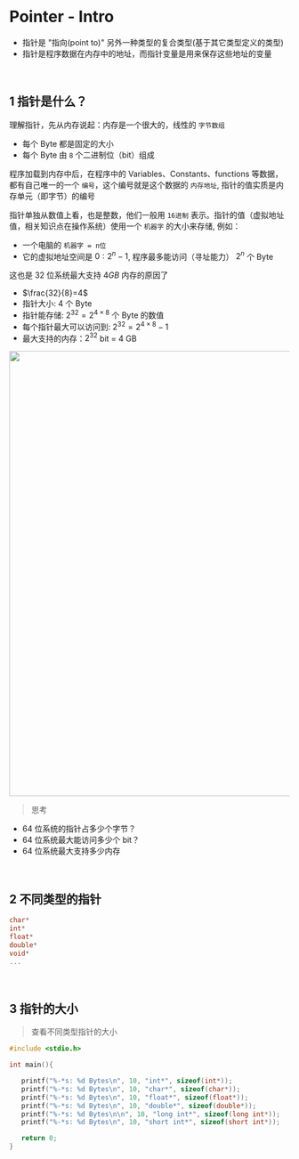 
&emsp;
# Pointer - Intro
- 指针是 "指向(point to)" 另外一种类型的复合类型(基于其它类型定义的类型)
- 指针是程序数据在内存中的地址，而指针变量是用来保存这些地址的变量

&emsp;
## 1 指针是什么？
理解指针，先从内存说起：内存是一个很大的，线性的 `字节数组`
- 每个 Byte 都是固定的大小
- 每个 Byte 由 `8` 个二进制位（bit）组成

程序加载到内存中后，在程序中的 Variables、Constants、functions 等数据，都有自己唯一的一个 `编号`，这个编号就是这个数据的 `内存地址`, 指针的值实质是内存单元（即字节）的编号


指针单独从数值上看，也是整数，他们一般用 `16进制` 表示。指针的值（虚拟地址值，相关知识点在操作系统）使用一个 `机器字` 的大小来存储, 例如：
- 一个电脑的 `机器字 = n位`
- 它的虚拟地址空间是 $0:2^n-1$, 程序最多能访问（寻址能力） $2^n$ 个 Byte

这也是 $32$ 位系统最大支持 $4GB$ 内存的原因了
- $\frac{32}{8}=4$
- 指针大小: 4 个 Byte
- 指针能存储: $2^{32}=2^{4\times 8}$ 个 Byte 的数值
- 每个指针最大可以访问到: $2^{32}=2^{4\times 8}-1$
- 最大支持的内存：$2^{32}$ bit = $4$ GB


<div align=center>
   <image src="imgs/pointer.png" width=800>
</div>

>思考
- $64$ 位系统的指针占多少个字节？
- $64$ 位系统最大能访问多少个 bit？
- $64$ 位系统最大支持多少内存

&emsp;
## 2 不同类型的指针
```c++
char*
int*
float*
double*
void*
...
```

&emsp;
## 3 指针的大小
>查看不同类型指针的大小
```c++
#include <stdio.h>

int main(){

   printf("%-*s: %d Bytes\n", 10, "int*", sizeof(int*));
   printf("%-*s: %d Bytes\n", 10, "char*", sizeof(char*));
   printf("%-*s: %d Bytes\n", 10, "float*", sizeof(float*));
   printf("%-*s: %d Bytes\n", 10, "double*", sizeof(double*));
   printf("%-*s: %d Bytes\n\n", 10, "long int*", sizeof(long int*));
   printf("%-*s: %d Bytes\n", 10, "short int*", sizeof(short int*));

   return 0;
}
```






